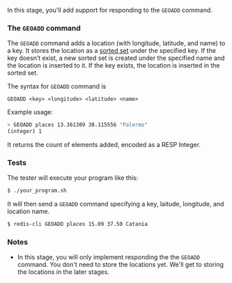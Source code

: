 In this stage, you'll add support for responding to the `GEOADD` command.

### The `GEOADD` command
The `GEOADD` command adds a location (with longitude, latitude, and name) to a key. It stores the location as a [sorted set](https://redis.io/docs/latest/develop/data-types/sorted-sets/) under the specified key. If the key doesn’t exist, a new sorted set is created under the specified name and the location is inserted to it. If the key exists, the location is inserted in the sorted set.

The syntax for `GEOADD` command is

```
GEOADD <key> <longitude> <latitude> <name>
```

Example usage:

```bash
> GEOADD places 13.361389 38.115556 "Palermo"
(integer) 1
```

It returns the count of elements added, encoded as a RESP Integer.

### Tests
The tester will execute your program like this:

```bash
$ ./your_program.sh
```

It will then send a `GEOADD` command specifying a key, laitude, longitude, and location name.

```bash
$ redis-cli GEOADD places 15.09 37.50 Catania
```

### Notes
- In this stage, you will only implement responding the the `GEOADD` command. You don't need to store the locations yet. We'll get to storing the locations in the later stages.
